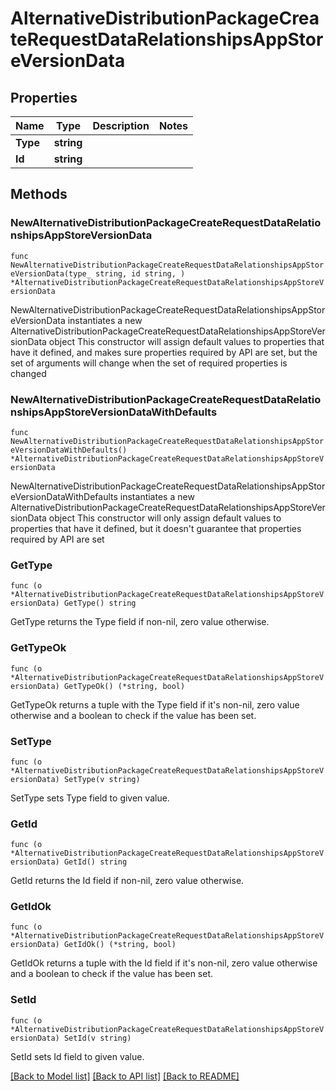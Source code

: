 # AlternativeDistributionPackageCreateRequestDataRelationshipsAppStoreVersionData

## Properties

Name | Type | Description | Notes
------------ | ------------- | ------------- | -------------
**Type** | **string** |  | 
**Id** | **string** |  | 

## Methods

### NewAlternativeDistributionPackageCreateRequestDataRelationshipsAppStoreVersionData

`func NewAlternativeDistributionPackageCreateRequestDataRelationshipsAppStoreVersionData(type_ string, id string, ) *AlternativeDistributionPackageCreateRequestDataRelationshipsAppStoreVersionData`

NewAlternativeDistributionPackageCreateRequestDataRelationshipsAppStoreVersionData instantiates a new AlternativeDistributionPackageCreateRequestDataRelationshipsAppStoreVersionData object
This constructor will assign default values to properties that have it defined,
and makes sure properties required by API are set, but the set of arguments
will change when the set of required properties is changed

### NewAlternativeDistributionPackageCreateRequestDataRelationshipsAppStoreVersionDataWithDefaults

`func NewAlternativeDistributionPackageCreateRequestDataRelationshipsAppStoreVersionDataWithDefaults() *AlternativeDistributionPackageCreateRequestDataRelationshipsAppStoreVersionData`

NewAlternativeDistributionPackageCreateRequestDataRelationshipsAppStoreVersionDataWithDefaults instantiates a new AlternativeDistributionPackageCreateRequestDataRelationshipsAppStoreVersionData object
This constructor will only assign default values to properties that have it defined,
but it doesn't guarantee that properties required by API are set

### GetType

`func (o *AlternativeDistributionPackageCreateRequestDataRelationshipsAppStoreVersionData) GetType() string`

GetType returns the Type field if non-nil, zero value otherwise.

### GetTypeOk

`func (o *AlternativeDistributionPackageCreateRequestDataRelationshipsAppStoreVersionData) GetTypeOk() (*string, bool)`

GetTypeOk returns a tuple with the Type field if it's non-nil, zero value otherwise
and a boolean to check if the value has been set.

### SetType

`func (o *AlternativeDistributionPackageCreateRequestDataRelationshipsAppStoreVersionData) SetType(v string)`

SetType sets Type field to given value.


### GetId

`func (o *AlternativeDistributionPackageCreateRequestDataRelationshipsAppStoreVersionData) GetId() string`

GetId returns the Id field if non-nil, zero value otherwise.

### GetIdOk

`func (o *AlternativeDistributionPackageCreateRequestDataRelationshipsAppStoreVersionData) GetIdOk() (*string, bool)`

GetIdOk returns a tuple with the Id field if it's non-nil, zero value otherwise
and a boolean to check if the value has been set.

### SetId

`func (o *AlternativeDistributionPackageCreateRequestDataRelationshipsAppStoreVersionData) SetId(v string)`

SetId sets Id field to given value.



[[Back to Model list]](../README.md#documentation-for-models) [[Back to API list]](../README.md#documentation-for-api-endpoints) [[Back to README]](../README.md)


